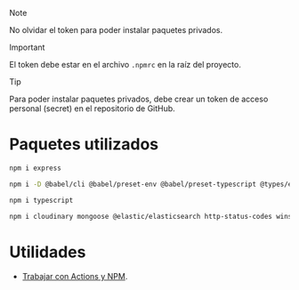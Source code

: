 > [!NOTE]
> No olvidar el token para poder instalar paquetes privados.

> [!IMPORTANT]
> El token debe estar en el archivo `.npmrc` en la raíz del proyecto.

> [!TIP]
> Para poder instalar paquetes privados, debe crear un token de acceso personal (secret) en el repositorio de GitHub.

# Paquetes utilizados

```bash
npm i express

npm i -D @babel/cli @babel/preset-env @babel/preset-typescript @types/express @types/jsonwebtoken cross-env

npm i typescript

npm i cloudinary mongoose @elastic/elasticsearch http-status-codes winston winston-elasticsearch
```


# Utilidades
- [Trabajar con Actions y NPM](https://docs.github.com/es/packages/working-with-a-github-packages-registry/working-with-the-npm-registry).
